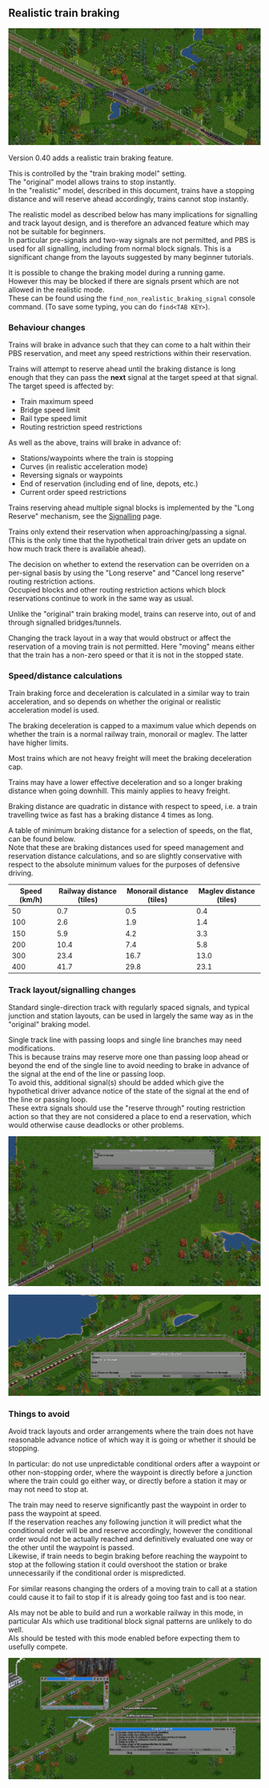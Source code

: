 ## Realistic train braking

![Trains reserving ahead](Features/images/realistic-braking-header.png)

Version 0.40 adds a realistic train braking feature.

This is controlled by the "train braking model" setting.  
The "original" model allows trains to stop instantly.  
In the "realistic" model, described in this document, trains have a stopping distance and will reserve ahead accordingly, trains cannot stop instantly.

The realistic model as described below has many implications for signalling and track layout design, and is therefore an advanced feature which may not be suitable for beginners.  
In particular pre-signals and two-way signals are not permitted, and PBS is used for all signalling, including from normal block signals.
This is a significant change from the layouts suggested by many beginner tutorials.

It is possible to change the braking model during a running game.  
However this may be blocked if there are signals prsent which are not allowed in the realistic mode.  
These can be found using the `find_non_realistic_braking_signal` console command. (To save some typing, you can do `find<TAB KEY>`).


### Behaviour changes

Trains will brake in advance such that they can come to a halt within their PBS reservation, and meet any speed restrictions within their reservation.

Trains will attempt to reserve ahead until the braking distance is long enough that they can pass the **next** signal at the target speed at that signal.  
The target speed is affected by:  
* Train maximum speed
* Bridge speed limit
* Rail type speed limit
* Routing restriction speed restrictions

As well as the above, trains will brake in advance of:  
* Stations/waypoints where the train is stopping
* Curves (in realistic acceleration mode)
* Reversing signals or waypoints
* End of reservation (including end of line, depots, etc.)
* Current order speed restrictions

Trains reserving ahead multiple signal blocks is implemented by the "Long Reserve" mechanism, see the [Signalling](wiki/Signalling) page.

Trains only extend their reservation when approaching/passing a signal. (This is the only time that the hypothetical train driver gets an update on how much track there is available ahead).

The decision on whether to extend the reservation can be overriden on a per-signal basis by using the "Long reserve" and "Cancel long reserve" routing restriction actions.  
Occupied blocks and other routing restriction actions which block reservations continue to work in the same way as usual.

Unlike the "original" train braking model, trains can reserve into, out of and through signalled bridges/tunnels.

Changing the track layout in a way that would obstruct or affect the reservation of a moving train is not permitted. Here "moving" means either that the train has a non-zero speed or that it is not in the stopped state.


### Speed/distance calculations

Train braking force and deceleration is calculated in a similar way to train acceleration, and so depends on whether the original or realistic acceleration model is used.

The braking deceleration is capped to a maximum value which depends on whether the train is a normal railway train, monorail or maglev. The latter have higher limits.

Most trains which are not heavy freight will meet the braking deceleration cap.

Trains may have a lower effective deceleration and so a longer braking distance when going downhill. This mainly applies to heavy freight.

Braking distance are quadratic in distance with respect to speed, i.e. a train travelling twice as fast has a braking distance 4 times as long.

A table of minimum braking distance for a selection of speeds, on the flat, can be found below.  
Note that these are braking distances used for speed management and reservation distance calculations, and so are slightly conservative with respect to the absolute minimum values for the purposes of defensive driving.

| Speed (km/h)  | Railway distance (tiles) | Monorail distance (tiles) | Maglev distance (tiles) |
| ------------- | ------------------------ | ------------------------- | ----------------------- |
|            50 |                      0.7 |                       0.5 |                     0.4 |
|           100 |                      2.6 |                       1.9 |                     1.4 |
|           150 |                      5.9 |                       4.2 |                     3.3 |
|           200 |                     10.4 |                       7.4 |                     5.8 |
|           300 |                     23.4 |                      16.7 |                    13.0 |
|           400 |                     41.7 |                      29.8 |                    23.1 |


### Track layout/signalling changes

Standard single-direction track with regularly spaced signals, and typical junction and station layouts, can be used in largely the same way as in the "original" braking model.

Single track line with passing loops and single line branches may need modifications.  
This is because trains may reserve more one than passing loop ahead or beyond the end of the single line to avoid needing to brake in advance of the signal at the end of the line or passing loop.  
To avoid this, additional signal(s) should be added which give the hypothetical driver advance notice of the state of the signal at the end of the line or passing loop.  
These extra signals should use the "reserve through" routing restriction action so that they are not considered a place to end a reservation, which would otherwise cause deadlocks or other problems.

![Passing loop extra signals](Features/images/realistic-braking-passing-loops.png)

![Single line exit extra signal](Features/images/realistic-braking-branch.png)


### Things to avoid

Avoid track layouts and order arrangements where the train does not have reasonable advance notice of which way it is going or whether it should be stopping.

In particular: do not use unpredictable conditional orders after a waypoint or other non-stopping order, where the waypoint is directly before a junction where the train could go either way,
or directly before a station it may or may not need to stop at.

The train may need to reserve significantly past the waypoint in order to pass the waypoint at speed.  
If the reservation reaches any following junction it will predict what the conditional order will be and reserve accordingly, however the conditional order would not be actually
reached and definitively evaluated one way or the other until the waypoint is passed.  
Likewise, if train needs to begin braking before reaching the waypoint to stop at the following station it could overshoot the station or brake unnecessarily if the conditional order is mispredicted.

For similar reasons changing the orders of a moving train to call at a station could cause it to fail to stop if it is already going too fast and is too near.

AIs may not be able to build and run a workable railway in this mode, in particular AIs which use traditional block signal patterns are unlikely to do well.  
AIs should be tested with this mode enabled before expecting them to usefully compete.

![Bad use of conditional orders](Features/images/realistic-braking-bad-cond-orders.png)
